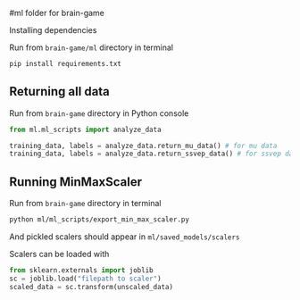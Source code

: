 #ml folder for brain-game

Installing dependencies

Run from `brain-game/ml` directory in terminal
```bash
pip install requirements.txt
```

## Returning all data

Run from `brain-game` directory in Python console
```python
from ml.ml_scripts import analyze_data

training_data, labels = analyze_data.return_mu_data() # for mu data
training_data, labels = analyze_data.return_ssvep_data() # for ssvep data
```

## Running MinMaxScaler

Run from `brain-game` directory in terminal
```bash
python ml/ml_scripts/export_min_max_scaler.py
```

And pickled scalers should appear in `ml/saved_models/scalers`

Scalers can be loaded with
```python
from sklearn.externals import joblib
sc = joblib.load("filepath to scaler")
scaled_data = sc.transform(unscaled_data)
```